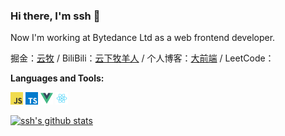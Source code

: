 ### Hi there, I'm ssh 👋

Now I'm working at Bytedance Ltd as a web frontend developer.

掘金：[云牧](https://juejin.cn/user/1530130204207822) / BiliBili：[云下牧羊人](https://space.bilibili.com/145679856?spm_id_from=333.337.0.0) / 个人博客：[大前端](https://xixixiaoyu.github.io/fe-blog-website/) / LeetCode：

**Languages and Tools:**  

<code><img height="20" src="https://raw.githubusercontent.com/github/explore/80688e429a7d4ef2fca1e82350fe8e3517d3494d/topics/javascript/javascript.png"></code>
<code><img height="20" src="https://raw.githubusercontent.com/github/explore/80688e429a7d4ef2fca1e82350fe8e3517d3494d/topics/typescript/typescript.png"></code>
<code><img height="20" src="https://raw.githubusercontent.com/github/explore/80688e429a7d4ef2fca1e82350fe8e3517d3494d/topics/vue/vue.png"></code>
<code><img height="20" src="https://raw.githubusercontent.com/github/explore/80688e429a7d4ef2fca1e82350fe8e3517d3494d/topics/react/react.png"></code>

[![ssh's github stats](https://github-readme-stats.vercel.app/api?username=sl1673495)](https://github.com/anuraghazra/github-readme-stats)
